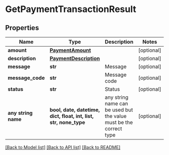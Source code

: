 # GetPaymentTransactionResult


## Properties
Name | Type | Description | Notes
------------ | ------------- | ------------- | -------------
**amount** | [**PaymentAmount**](PaymentAmount.md) |  | [optional] 
**description** | [**PaymentDescription**](PaymentDescription.md) |  | [optional] 
**message** | **str** | Message | [optional] 
**message_code** | **str** | Message code | [optional] 
**status** | **str** | Status | [optional] 
**any string name** | **bool, date, datetime, dict, float, int, list, str, none_type** | any string name can be used but the value must be the correct type | [optional]

[[Back to Model list]](../README.md#documentation-for-models) [[Back to API list]](../README.md#documentation-for-api-endpoints) [[Back to README]](../README.md)



